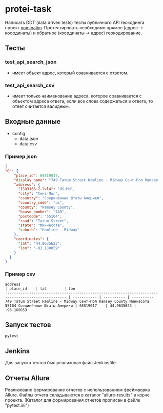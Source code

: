 # protei-task
Написать DDT (data driven tests) тесты публичного API геокодинга проект [nominatim](https://nominatim.openstreetmap.org/ui/search.html).
Протестировать необходимо прямое (адрес -> координаты) и обратное (координаты -> адрес) геокодирование.
## Тесты
### test_api_search_json
 - имеет объект адрес, который сравнивается с ответом. 
### test_api_search_csv
 - имеет только наименование адреса, которое сравнивается с объектом адреса ответа, если все слова содержаться в ответе, то ответ считается валидным.
## Входные данные
- config
  - data.json
  - data.csv

### Пример json
```json
{
"0": {
    "place_id": 68819017,
    "display_name": "749 Tatum Street Hamline - Midway Сент-Пол Ramsey County Миннесота 55104 Соединённые Штаты Америки",
    "address": {
      "ISO3166-2-lvl4": "US-MN",
      "city": "Сент-Пол",
      "country": "Соединённые Штаты Америки",
      "country_code": "us",
      "county": "Ramsey County",
      "house_number": "749",
      "postcode": "55104",
      "road": "Tatum Street",
      "state": "Миннесота",
      "suburb": "Hamline - Midway"
    },
    "coordinates": {
      "lat": "44.9635623",
      "lon": "-93.180059"
    }
  }
}
```
### Пример csv
```
address                                                                                            | place_id    | lat        | lon
-------------------------------------------------------------------------------------------------- | ----------- | ---------- | ----------
749 Tatum Street Hamline - Midway Сент-Пол Ramsey County Миннесота 55104 Соединённые Штаты Америки | 68819017    | 44.9635623 | -93.180059
```

## Запуск тестов
```
pytest
```
## Jenkins
Для запуска тестов был реализован файл Jenkinsfile.

## Отчеты Allure
Реализовано формирование отчетов с использованием фреймворка Allure. 
Файлы отчета складываются в каталог "allure-results" в корне проекта. 
(Каталог для формирования отчетов прописан в файле "pytest.ini")